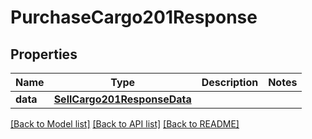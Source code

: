 # PurchaseCargo201Response

## Properties
Name | Type | Description | Notes
------------ | ------------- | ------------- | -------------
**data** | [**SellCargo201ResponseData**](SellCargo201ResponseData.md) |  | 

[[Back to Model list]](../README.md#documentation-for-models) [[Back to API list]](../README.md#documentation-for-api-endpoints) [[Back to README]](../README.md)


